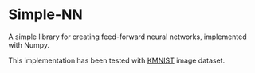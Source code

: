 # Simple-NN
A simple library for creating feed-forward neural networks, implemented with Numpy.

This implementation has been tested with [KMNIST](https://github.com/rois-codh/kmnist) image dataset.
